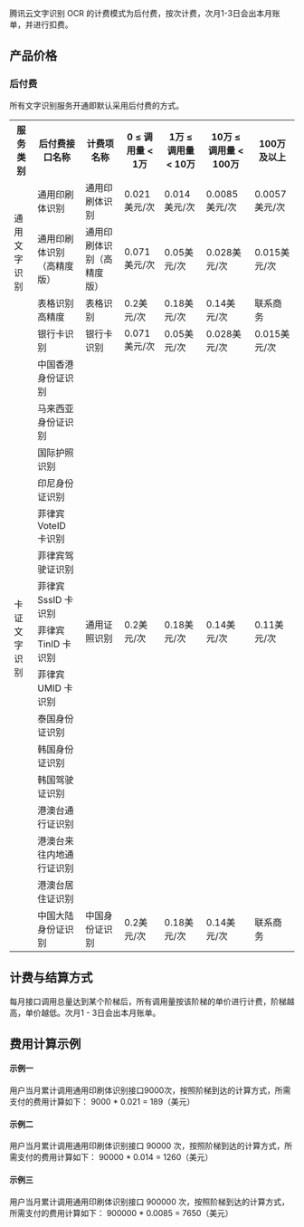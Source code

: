 腾讯云文字识别 OCR 的计费模式为后付费，按次计费，次月1-3日会出本月账单，并进行扣费。


## 产品价格


### 后付费
所有文字识别服务开通即默认采用后付费的方式。

<table>
<tr>
         <th>服务类别</th>  
         <th>后付费接口名称</th>  
         <th>计费项名称</th>
				 <th> 0 ≤ 调用量 < 1万 </th>
				  <th> 1万 ≤ 调用量 < 10万 </th>
					<th> 10万 ≤  调用量 < 100万 </th>
					<th> 100万及以上 </th>
<tr>      
      <td rowspan="3">通用文字识别</td>   
      <td>通用印刷体识别</td>
	  <td>通用印刷体识别</td>
      <td>0.021美元/次</td>  
	  <td>0.014美元/次</td> 
	  <td>0.0085美元/次</td>
	  <td>0.0057美元/次</td>
</tr>
<tr>      
      <td>通用印刷体识别（高精度版）</td>
	  <td>通用印刷体识别（高精度版）</td>
      <td>0.071美元/次</td>  
			<td>0.05美元/次</td> 
			<td>0.028美元/次</td>
			<td>0.015美元/次</td>
</tr>
<tr>      
      <td>表格识别高精度</td>
	  <td>表格识别</td>
      <td>0.2美元/次</td>  
			<td>0.18美元/次</td> 
			<td>0.14美元/次</td>
			<td>联系商务</td>
</tr>
<tr>      
      <td rowspan="17">卡证文字识别</td>   
      <td>银行卡识别</td>
	  <td>银行卡识别</td>
      <td>0.071美元/次</td>  
			<td>0.05美元/次</td> 
			<td>0.028美元/次</td>
			<td>0.015美元/次</td>
</tr>
<tr>      
      <td>中国香港身份证识别</td>
      <td rowspan="15">通用证照识别</td>
      <td rowspan="15">0.2美元/次</td>  
      <td rowspan="15">0.18美元/次</td> 
      <td rowspan="15">0.14美元/次</td>
      <td rowspan="15">0.11美元/次</td>
</tr>
<tr>      
      <td>马来西亚身份证识别</td>  
</tr>					
<tr>      
      <td>国际护照识别</td>  
</tr>
<tr>      
      <td>印尼身份证识别</td>  
</tr>
<tr>      
      <td>菲律宾 VoteID 卡识别</td>  
</tr>
<tr>      
      <td>菲律宾驾驶证识别</td>  
</tr>
<tr>      
      <td>菲律宾 SssID 卡识别</td>  
</tr>
<tr>      
      <td>菲律宾 TinID 卡识别</td>  
</tr>
<tr>      
      <td>菲律宾 UMID 卡识别</td>  
</tr>
<tr>      
      <td>泰国身份证识别</td>  
</tr>
<tr>      
      <td>韩国身份证识别</td>  
</tr>
<tr>      
      <td>韩国驾驶证识别</td>  
</tr>
<tr>      
      <td>港澳台通行证识别</td>  
</tr>
<tr>      
      <td>港澳台来往内地通行证识别</td>  
</tr>
<tr>      
      <td>港澳台居住证识别</td>  
</tr>
<tr>      
      <td>中国大陆身份证识别</td>  
			<td>中国身份证识别</td>
      <td>0.2美元/次</td>  
			<td>0.18美元/次</td> 
			<td>0.14美元/次</td>
			<td>联系商务</td>
</tr>      
</table>

## 计费与结算方式

每月接口调用总量达到某个阶梯后，所有调用量按该阶梯的单价进行计费，阶梯越高，单价越低。次月1 - 3日会出本月账单。



## 费用计算示例


#### 示例一
用户当月累计调用通用印刷体识别接口9000次，按照阶梯到达的计算方式，所需支付的费用计算如下：
9000  * 0.021 = 189（美元）

#### 示例二
用户当月累计调用通用印刷体识别接口 90000 次，按照阶梯到达的计算方式，所需支付的费用计算如下：
90000 * 0.014 = 1260（美元）

#### 示例三
用户当月累计调用通用印刷体识别接口 900000 次，按照阶梯到达的计算方式，所需支付的费用计算如下：
900000 * 0.0085 = 7650（美元）
